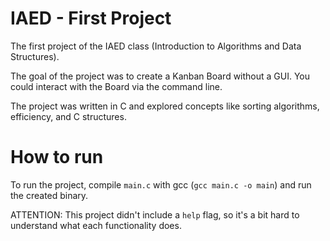 # IAED - First Project

The first project of the IAED class (Introduction to Algorithms and Data Structures).

The goal of the project was to create a Kanban Board without a GUI.
You could interact with the Board via the command line.

The project was written in C and explored concepts like sorting algorithms, efficiency, and C structures.

# How to run

To run the project, compile `main.c` with gcc (`gcc main.c -o main`) and run the created binary.  

ATTENTION: This project didn't include a `help` flag, so it's a bit hard to understand what each functionality does.
